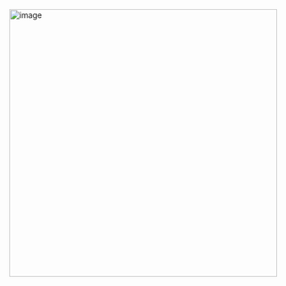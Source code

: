 <img width="479" alt="image" src="https://user-images.githubusercontent.com/46523628/163713108-7ad901f0-d49b-4c96-bc8c-d5293c8338b2.png">
